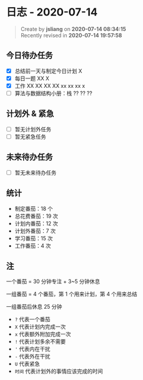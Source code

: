 日志 - 2020-07-14
===

> Create by **jsliang** on **2020-07-14 08:34:15**  
> Recently revised in **2020-07-14 19:57:58**  

## 今日待办任务

* [x] 总结前一天与制定今日计划 X
* [x] 每日一题 XX X
* [x] 工作 XX XX XX XX xx xx xx x
* [ ] 算法与数据结构小册：栈 ?? ?? ??

## 计划外 & 紧急

* [ ] 暂无计划外任务
* [ ] 暂无紧急任务

## 未来待办任务

* [ ] 暂无未来待办任务

## 统计

* 制定番茄：18 个
* 总花费番茄：19 次
* 计划内番茄：12 次
* 计划外番茄：7 次
* 学习番茄：15 次
* 工作番茄：4 次

## 注

一个番茄 = 30 分钟专注 + 3~5 分钟休息

一组番茄 = 4 个番茄，第 1 个用来计划，第 4 个用来总结

一组番茄后休息 25 分钟

* `?` 代表一个番茄
* `X` 代表计划内完成一次
* `x` 代表额外附加完成一次
* `!` 代表计划多余不需要
* `'` 代表内在干扰
* `-` 代表外在干扰
* `U` 代表紧急
* `时间` 代表计划外的事情应该完成的时间
